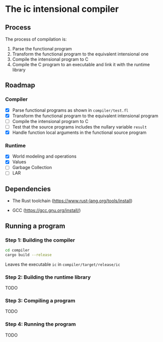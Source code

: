 # The ic intensional compiler

## Process

The process of compilation is:

1. Parse the functional program
2. Transform the functional program to the equivalent intensional one
3. Compile the intensional program to C
4. Compile the C program to an executable and link it with the runtime library

## Roadmap

### Compiler

- [X] Parse functional programs as shown in `compiler/test.fl`
- [X] Transform the functional program to the equivalent intensional program
- [ ] Compile the intensional program to C
- [ ] Test that the source programs includes the nullary variable `result`
- [X] Handle function local arguments in the functional source program

### Runtime

- [X] World modeling and operations
- [X] Values
- [ ] Garbage Collection
- [ ] LAR

## Dependencies

- The Rust toolchain (https://www.rust-lang.org/tools/install)

- GCC (https://gcc.gnu.org/install/)

## Running a program

### Step 1: Building the compiler

```bash
cd compiler
cargo build --release
```

Leaves the executable `ic` in `compiler/target/release/ic`

### Step 2: Building the runtime library

TODO

### Step 3: Compiling a program

TODO

### Step 4: Running the program

TODO
